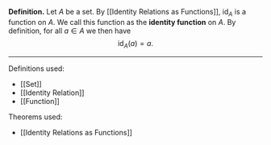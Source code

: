 **Definition.** Let $A$ be a set. By [[Identity Relations as Functions]], $\text{id}_{A}$ is a function on $A$. We call this function as the **identity function** on $A$. By definition, for all $a\in A$ we then have $$\text{id}_{A}(a)=a.$$
***
Definitions used:
- [[Set]]
- [[Identity Relation]]
- [[Function]]

Theorems used:
- [[Identity Relations as Functions]]